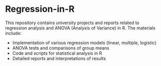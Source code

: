 # Regression-in-R
This repository contains university projects and reports related to regression analysis and ANOVA (Analysis of Variance) in R. 
The materials include:
- Implementation of various regression models (linear, multiple, logistic)
- ANOVA tests and comparisons of group means
- Code and scripts for statistical analysis in R
- Detailed reports and interpretations of results


